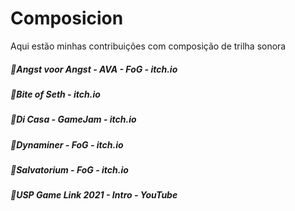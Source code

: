 # Composicion
Aqui estão minhas contribuições com composição de trilha sonora

##### 🎼Angst voor Angst - AVA - FoG - itch.io
##### 🎼Bite of Seth - itch.io
##### 🎼Di Casa - GameJam - itch.io
##### 🎼Dynaminer - FoG - itch.io
##### 🎼Salvatorium - FoG - itch.io
##### 🎼USP Game Link 2021 - Intro - YouTube

